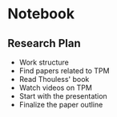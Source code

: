 # Notebook

## Research Plan

- Work structure
- Find papers related to TPM
- Read Thouless' book
- Watch videos on TPM
- Start with the presentation
- Finalize the paper outline
